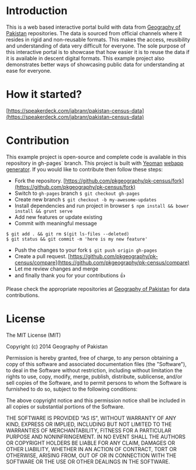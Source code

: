 # Introduction

This is a web based interactive portal build with data from [Geography of Pakistan](https://github.com/pkgeography) repositories. The data is sourced from official channels where it resides in rigid and non-reusable formats. This makes the access, reusibility and understanding of data very difficult for everyone. The sole purpose of this interactive portal is to showcase that how easier it is to reuse the data if it is available in descent digital formats. This example project also demonstrates better ways of showcasing public data for understanding at ease for everyone.

# How it started?

[https://speakerdeck.com/jabranr/pakistan-census-data](https://speakerdeck.com/jabranr/pakistan-census-data)

# Contribution

This example project is open-source and complete code is available in this repository in gh-pages` branch. This project is built with [Yeoman](http://yeoman.io) [webapp generator](https://github.com/yeoman/generator-webapp). If you would like to contribute then follow these steps:

* Fork the repository. [https://github.com/pkgeography/pk-census/fork](https://github.com/pkgeography/pk-census/fork)
* Switch to `gh-pages` branch `$ git checkout gh-pages`
* Create new branch `$ git checkout -b my-awesome-updates`
* Install dependencies and run project in browser `$ npm install && bower install && grunt serve`
* Add new features or update existing
* Commit with meaningful message 
``` shell
$ git add . && git rm $(git ls-files --deleted) 
$ git status && git commit -m 'here is my new feature'
``` 
* Push the changes to your fork `$ git push origin gh-pages`
* Create a pull request. [https://github.com/pkgeography/pk-census/compare](https://github.com/pkgeography/pk-census/compare)
* Let me review changes and merge
* and finally thank you for your contributions :+1:

Please check the appropriate repositories at [Geography of Pakistan](https://github.com/pkgeography) for data contributions.

# License

The MIT License (MIT)

Copyright (c) 2014 Geography of Pakistan

Permission is hereby granted, free of charge, to any person obtaining a copy
of this software and associated documentation files (the "Software"), to deal
in the Software without restriction, including without limitation the rights
to use, copy, modify, merge, publish, distribute, sublicense, and/or sell
copies of the Software, and to permit persons to whom the Software is
furnished to do so, subject to the following conditions:

The above copyright notice and this permission notice shall be included in
all copies or substantial portions of the Software.

THE SOFTWARE IS PROVIDED "AS IS", WITHOUT WARRANTY OF ANY KIND, EXPRESS OR
IMPLIED, INCLUDING BUT NOT LIMITED TO THE WARRANTIES OF MERCHANTABILITY,
FITNESS FOR A PARTICULAR PURPOSE AND NONINFRINGEMENT. IN NO EVENT SHALL THE
AUTHORS OR COPYRIGHT HOLDERS BE LIABLE FOR ANY CLAIM, DAMAGES OR OTHER
LIABILITY, WHETHER IN AN ACTION OF CONTRACT, TORT OR OTHERWISE, ARISING FROM,
OUT OF OR IN CONNECTION WITH THE SOFTWARE OR THE USE OR OTHER DEALINGS IN
THE SOFTWARE.
